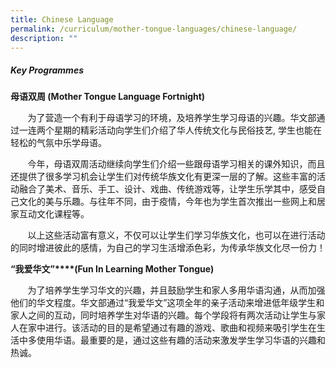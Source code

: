 ```yaml
---
title: Chinese Language
permalink: /curriculum/mother-tongue-languages/chinese-language/
description: ""
---
```

##### **Key Programmes**

**母语双周 (Mother Tongue Language Fortnight)**

       为了营造一个有利于母语学习的环境，及培养学生学习母语的兴趣。华文部通过一连两个星期的精彩活动向学生们介绍了华人传统文化与民俗技艺, 学生也能在轻松的气氛中乐学母语。

       今年，母语双周活动继续向学生们介绍一些跟母语学习相关的课外知识，而且还提供了很多学习机会让学生们对传统华族文化有更深一层的了解。这些丰富的活动融合了美术、音乐、手工、设计、戏曲、传统游戏等，让学生乐学其中，感受自己文化的美与乐趣。与往年不同，由于疫情，今年也为学生首次推出一些网上和居家互动文化课程等。

       以上这些活动富有意义，不仅可以让学生们学习华族文化，也可以在进行活动的同时增进彼此的感情，为自己的学习生活增添色彩，为传承华族文化尽一份力！  
  
**“我爱华文”****(Fun In Learning Mother Tongue)**

  

       为了培养学生学习华文的兴趣，并且鼓励学生和家人多用华语沟通，从而加强他们的华文程度。华文部通过“我爱华文”这项全年的亲子活动来增进低年级学生和家人之间的互动，同时培养学生对华语的兴趣。每个学段将有两次活动让学生与家人在家中进行。该活动的目的是希望通过有趣的游戏、歌曲和视频来吸引学生在生活中多使用华语。最重要的是，通过这些有趣的活动来激发学生学习华语的兴趣和热诚。